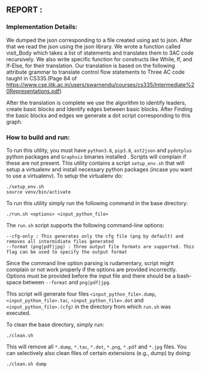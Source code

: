 ## REPORT : 

### Implementation Details:
We dumped the json corresponding to a file created using ast to json. After that we read the json using the json library. We wrote a function called visit_Body which takes a list of statements and translates them to 3AC code recursively. We also write specific function for constructs like While, If, and If-Else, for their translation. Our translation is based on the following attribute grammar to translate control flow statements to Three AC code taught in CS335.(Page 84 of https://www.cse.iitk.ac.in/users/swarnendu/courses/cs335/Intermediate%20Representations.pdf)
    
After the translation is complete we use the algorithm to identify leaders, create basic blocks and Identify edges between basic blocks. After Finding the basic blocks and edges we generate a dot script corresponding to this graph.
    

### How to build and run:

To run this utility, you must have `python3.8`, `pip3.8`, `ast2json` and `pydotplus` python packages and `Graphviz` binaries installed . Scripts will complain if these are not present.
This utility contains a script `setup_env.sh` that will setup a virtualenv and install necessary python packages (incase you want to use a virtualenv). To setup the virtualenv do:

    ./setup_env.sh
    source venv/bin/activate

To run this utility simply run the following command in the base directory:

    ./run.sh <options> <input_python_file>

The `run.sh` script supports the following command-line options:

    --cfg-only : This generates only the cfg file (png by default) and removes all intermidiate files generated
    --format (png|pdf|jpg) : Three output file formats are supported. This flag can be used to specify the output format

Since the command line option parsing is rudamentary, script might complain or not work properly if the options are provided incorrectly. Options must be provided before the input file and there should be a bash-space between `--format` and `png|pdf|jpg`.

This script will generate four files `<input_python_file>.dump`, `<input_python_file>.tac`, `<input_python_file>.dot` and `<input_python_file>.(cfg)` in the directory from which `run.sh` was executed.

To clean the base directory, simply run:

    ./clean.sh

This will remove all `*.dump`, `*.tac`, `*.dot`, `*.png`, `*.pdf` and `*.jpg` files. You can selectively also clean files of certain extensions (e.g., dump) by doing:

    ./clean.sh dump


    
